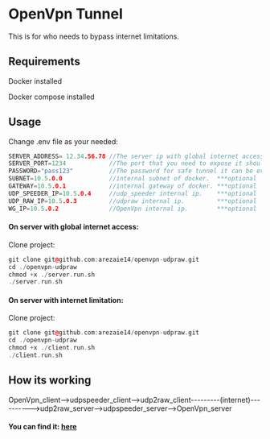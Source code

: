 # OpenVpn Tunnel

This is for who needs to bypass internet limitations.

## Requirements
Docker installed

Docker compose installed
## Usage
Change .env file as your needed:
```c++
SERVER_ADDRESS= 12.34.56.78 //The server ip with global internet access
SERVER_PORT=1234            //The port that you need to expose it should below 65535
PASSWORD="pass123"          //The password for safe tunnel it can be every thing
SUBNET=10.5.0.0             //internal subnet of docker.  ***optional
GATEWAY=10.5.0.1            //internal gateway of docker. ***optional 
UDP_SPEEDER_IP=10.5.0.4     //udp_speeder internal ip.    ***optional
UDP_RAW_IP=10.5.0.3         //udpraw internal ip.         ***optional
WG_IP=10.5.0.2              //OpenVpn internal ip.        ***optional
```
#### On server with global internet access:
Clone project:

```c++
git clone git@github.com:arezaie14/openvpn-udpraw.git
cd ./openvpn-udpraw
chmod +x ./server.run.sh
./server.run.sh
```
#### On server with internet limitation:
Clone project:

```c++
git clone git@github.com:arezaie14/openvpn-udpraw.git
cd ./openvpn-udpraw
chmod +x ./client.run.sh
./client.run.sh
```


## How its working

OpenVpn_client-->udpspeeder_client-->udp2raw_client---------(internet)---------->udp2raw_server-->udpspeeder_server-->OpenVpn_server

#### You can find it: [here](https://github.com/wangyu-/udp2raw/wiki/bypass-mtu-limitation)
